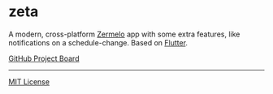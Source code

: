 # zeta

A modern, cross-platform [Zermelo](https://www.zermelo.nl/) app with some extra features, like notifications on a schedule-change. Based on [Flutter](https://flutter.dev/).

[GitHub Project Board](https://github.com/Netlob/zeta/projects/1)

-------
[MIT License](https://github.com/Netlob/zeta/blob/master/LICENSE)
